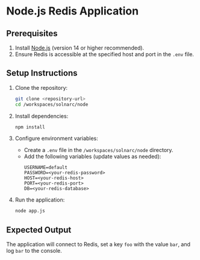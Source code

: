 # Node.js Redis Application

## Prerequisites
1. Install [Node.js](https://nodejs.org/) (version 14 or higher recommended).
2. Ensure Redis is accessible at the specified host and port in the `.env` file.

## Setup Instructions
1. Clone the repository:
   ```bash
   git clone <repository-url>
   cd /workspaces/solnarc/node
   ```

2. Install dependencies:
   ```bash
   npm install
   ```

3. Configure environment variables:
   - Create a `.env` file in the `/workspaces/solnarc/node` directory.
   - Add the following variables (update values as needed):
     ```
     USERNAME=default
     PASSWORD=<your-redis-password>
     HOST=<your-redis-host>
     PORT=<your-redis-port>
     DB=<your-redis-database>
     ```

4. Run the application:
   ```bash
   node app.js
   ```

## Expected Output
The application will connect to Redis, set a key `foo` with the value `bar`, and log `bar` to the console.
